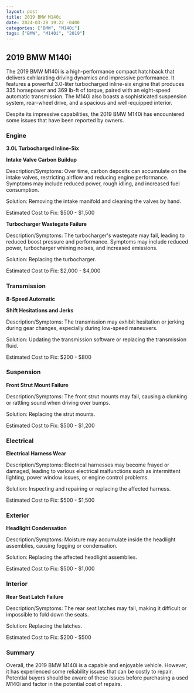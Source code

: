 ```yaml
---
layout: post
title: 2019 BMW M140i
date: 2024-03-28 19:22 -0400
categories: ["BMW", "M140i"]
tags: ["BMW", "M140i", "2019"]
---
```

## 2019 BMW M140i

The 2019 BMW M140i is a high-performance compact hatchback that delivers exhilarating driving dynamics and impressive performance. It features a powerful 3.0-liter turbocharged inline-six engine that produces 335 horsepower and 369 lb-ft of torque, paired with an eight-speed automatic transmission. The M140i also boasts a sophisticated suspension system, rear-wheel drive, and a spacious and well-equipped interior.

Despite its impressive capabilities, the 2019 BMW M140i has encountered some issues that have been reported by owners.

### Engine

**3.0L Turbocharged Inline-Six**

**Intake Valve Carbon Buildup**

Description/Symptoms: Over time, carbon deposits can accumulate on the intake valves, restricting airflow and reducing engine performance. Symptoms may include reduced power, rough idling, and increased fuel consumption.

Solution: Removing the intake manifold and cleaning the valves by hand.

Estimated Cost to Fix: $500 - $1,500

**Turbocharger Wastegate Failure**

Description/Symptoms: The turbocharger's wastegate may fail, leading to reduced boost pressure and performance. Symptoms may include reduced power, turbocharger whining noises, and increased emissions.

Solution: Replacing the turbocharger.

Estimated Cost to Fix: $2,000 - $4,000

### Transmission

**8-Speed Automatic**

**Shift Hesitations and Jerks**

Description/Symptoms: The transmission may exhibit hesitation or jerking during gear changes, especially during low-speed maneuvers.

Solution: Updating the transmission software or replacing the transmission fluid.

Estimated Cost to Fix: $200 - $800

### Suspension

**Front Strut Mount Failure**

Description/Symptoms: The front strut mounts may fail, causing a clunking or rattling sound when driving over bumps.

Solution: Replacing the strut mounts.

Estimated Cost to Fix: $500 - $1,200

### Electrical

**Electrical Harness Wear**

Description/Symptoms: Electrical harnesses may become frayed or damaged, leading to various electrical malfunctions such as intermittent lighting, power window issues, or engine control problems.

Solution: Inspecting and repairing or replacing the affected harness.

Estimated Cost to Fix: $500 - $1,500

### Exterior

**Headlight Condensation**

Description/Symptoms: Moisture may accumulate inside the headlight assemblies, causing fogging or condensation.

Solution: Replacing the affected headlight assemblies.

Estimated Cost to Fix: $500 - $1,000

### Interior

**Rear Seat Latch Failure**

Description/Symptoms: The rear seat latches may fail, making it difficult or impossible to fold down the seats.

Solution: Replacing the latches.

Estimated Cost to Fix: $200 - $500

### Summary

Overall, the 2019 BMW M140i is a capable and enjoyable vehicle. However, it has experienced some reliability issues that can be costly to repair. Potential buyers should be aware of these issues before purchasing a used M140i and factor in the potential cost of repairs.
